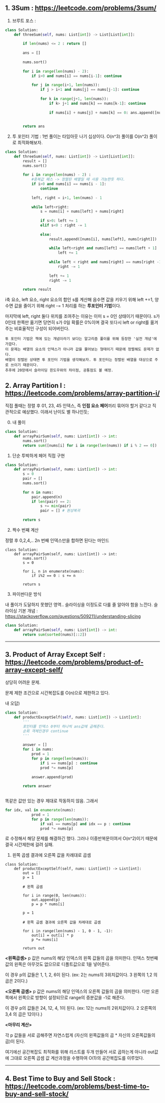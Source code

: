 ## 1. 3Sum : https://leetcode.com/problems/3sum/

1. 브루트 포스 :

```Python
class Solution:
    def threeSum(self, nums: List[int]) -> List[List[int]]:
        
        if len(nums) <= 2 : return []
        
        ans = []
        
        nums.sort()
        
        for i in range(len(nums) - 2):
            if i>0 and nums[i] == nums[i-1]: continue
            
            for j in range(i+1, len(nums)):
                if j > i+1 and nums[j] == nums[j-1]: continue
            
                for k in range(j+1, len(nums)):
                    if k> j+1 and nums[k] == nums[k-1]: continue
                    
                    if nums[i] + nums[j] + nums[k] == 0: ans.append([nums[i], nums[j], nums[k]])
        
        
        return ans

```


2. 투 포인터 기법 :
1번 풀이는 타임아웃 나기 십상이다. O(n^3) 풀이를 O(n^2) 풀이로 최적화해보자.

```Python
class Solution:
    def threeSum(self, nums: List[int]) -> List[List[int]]:
        result = []
        nums.sort()
        
        for i in range(len(nums) - 2) :
            #중복값 패스 -> 정렬된 배열일 때 사용 가능한듯 하다.
            if i>0 and nums[i] == nums[i - 1]: 
                continue
                
            left, right = i+1, len(nums) - 1
            
            while left<right:
                s = nums[i] + nums[left] + nums[right]
                
                if s>0: left += 1
                elif s<0 : right -= 1
                    
                else:
                    result.append([nums[i], nums[left], nums[right]])
                    
                    while left<right and nums[left] == nums[left + 1] :
                        left += 1
                        
                    while left < right and nums[right] == nums[right -1]:
                        right -= 1
                    
                    left += 1
                    right -= 1
            
        return result
```

i축 요소, left 요소, right 요소의 합인 s를 계산해 음수면 값을 키우기 위해 left +=1, 양수면 값을 줄이기 위해 right -= 1 처리를 하는 **투포인터 기법**이다.

마지막에 left, right 둘다 위치를 조여주는 이유는 이미 s = 0인 상태이기 때문이다. s가 0인데 
한쪽만 옮기면 당연히 s가 0일 확률은 0%이며 결국 또다시 left or right를 옮겨주는 비효율적인 구성이 되어버린다. 

    투 포인터 기법은 책에 있는 개념이라기 보다는 알고리즘 풀이를 위해 등장한 '실전 개념'에 가깝다.
    이 문제는 배열의 요소의 인덱스가 아니라 값을 물어보는 형태이기 때문에 정렬해도 문제가 없다.
    배열이 정렬된 상태면 투 포인터 기법을 생각해보자. 투 포인터는 정렬된 배열을 대상으로 주로 쓰이기 때문이다.
    추후에 20장에서 슬라이딩 윈도우와의 차이점, 공통점도 볼 예정.





## 2. Array Partition I : https://leetcode.com/problems/array-partition-i/

직접 풀때는 정렬 후 01, 23, 45 인덱스, 즉 **인접 요소 페어**끼리 묶어야 할거 같다고 직관적으로 예상했다. 이래서 난이도 별 하나인듯;

0. 내 풀이
```python 
class Solution:
    def arrayPairSum(self, nums: List[int]) -> int:
        nums.sort()
        return sum([nums[i] for i in range(len(nums)) if i % 2 == 0])
```

1. 단순 투박하게 페어 직접 구현  

```python  
class Solution:
    def arrayPairSum(self, nums: List[int]) -> int:
        s = 0
        pair = []
        nums.sort()
        
        for n in nums:
            pair.append(n)
            if len(pair) == 2:
                s += min(pair)
                pair = [] # 원상복귀
        
        return s
```


2. 짝수 번째 계산

정렬 후 0,2,4,.. 2n 번째 인덱스만을 합하면 된다는 마인드
```
class Solution:
    def arrayPairSum(self, nums: List[int]) -> int:
        nums.sort()
        s = 0
        
        for i, n in enumerate(nums):
            if i%2 == 0 : s += n
                
        return s
```

3. 파이썬다운 방식

내 풀이가 도달하지 못했던 영역.. 슬라이싱을 이정도로 다룰 줄 알아야 함을 느낀다.
슬라이싱 기본 개념 : https://stackoverflow.com/questions/509211/understanding-slicing

```python
class Solution:
    def arrayPairSum(self, nums: List[int]) -> int:
        return sum(sorted(nums)[::2])
```
---

## 3. Product of Array Except Self : https://leetcode.com/problems/product-of-array-except-self/

상당히 어려운 문제.

문제 제한 조건으로 시간복잡도를 O(n)으로 제한하고 있다.

내 오답)

```python
class Solution:
    def productExceptSelf(self, nums: List[int]) -> List[int]:
        '''
        포인터를 인덱스 0부터 하나씩 ans값에 곱해준다.
        순회 객체인경우 continue   
        '''
        
        answer = []
        for i in nums:
            prod = 1
            for p in range(len(nums)):
                if i == nums[p] : continue
                prod *= nums[p]
            
            answer.append(prod)
            
        return answer
                
```

똑같은 값만 있는 경우 제대로 작동하지 않음. 그래서

```python
for idx, val in enumerate(nums):
            prod = 1
            for p in range(len(nums)):
                if val == nums[p] and idx == p : continue
                prod *= nums[p]
```
로 수정해서 해당 문제를 해결하긴 했다.
그러나 이중반복문이여서 O(n^2)이기 때문에 결국 시간제한에 걸려 실패.

1. 왼쪽 곱셈 결과에 오른쪽 값을 차례대로 곱셈

```
class Solution:
    def productExceptSelf(self, nums: List[int]) -> List[int]:
        out = [] 
        p = 1
        
        # 왼쪽 곱셈
        
        for i in range(0, len(nums)):
            out.append(p)
            p = p * nums[i]
        
        p = 1
        
        # 왼쪽 곱셈 결과에 오른쪽 값을 차례대로 곱셈
        
        for i in range(len(nums) - 1, 0 - 1, -1):
            out[i] = out[i] * p
            p *= nums[i]
            
        return out
```

**<왼쪽곱셈>**
p 값은 nums의 해당 인덱스의 왼쪽 값들의 곱을 의미한다.
인덱스 첫번째 값의 왼쪽은 아무것도 없으므로 디폴트값으로 1을 넣어준다.

이 경우 p의 값들은 1, 1, 2, 6이 된다. (ex: 2는 nums의 3위치값이다. 3 왼쪽의 1,2 의 곱은 2이다.)

**<오른쪽 곱셈>**
p 값은 nums의 해당 인덱스의 오른쪽 값들의 곱을 의미한다.
다만 오른쪽에서 왼쪽으로 방향이 설정되므로 range의 증분값을 -1로 해준다.

이 경우 p의 값들은 24, 12, 4, 1이 된다. (ex: 12는 nums의 2위치값이다. 2 오른쪽의 3,4 의 곱은 12이다.)

**<마무리 계산>**

각 p 값들을 서로 곱해주면 자연스럽게 (자신의 왼쪽값들의 곱 * 자신의 오른쪽값들의 곱)이 된다.

여기에선 공간복잡도 최적화를 위해 리스트를 두개 만들어 서로 곱하는게 아니라 
out값에 그대로 오른쪽 곱셈 값 계산과정을 수행하여 O(1)의 공간복잡도를 이루었다.

---

## 4. Best Time to Buy and Sell Stock : https://leetcode.com/problems/best-time-to-buy-and-sell-stock/

